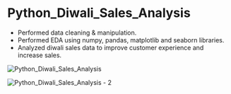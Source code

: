 # Python_Diwali_Sales_Analysis

- Performed data cleaning & manipulation.
- Performed EDA using numpy, pandas, matplotlib and seaborn libraries.
- Analyzed diwali sales data to improve customer experience and increase sales.

![Python_Diwali_Sales_Analysis](https://github.com/Pratima-Kusale/Python_Diwali_Sales_Analysis/assets/131435787/672d5aa8-15a5-48fd-9a99-56a072560429)

![Python_Diwali_Sales_Analysis - 2](https://github.com/user-attachments/assets/f442350d-713f-4ac4-887b-dba323f54f2f)
